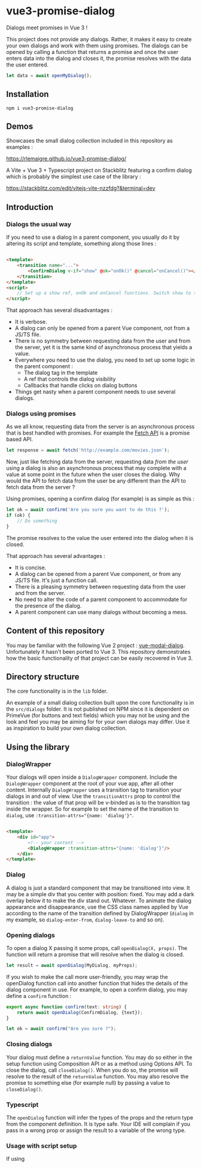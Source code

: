 # vue3-promise-dialog

Dialogs meet promises in Vue 3 !

This project does not provide any dialogs. Rather, it makes it easy to create your own dialogs and work with them using
promises. The dialogs can be opened by calling a function that returns a promise and once the user enters data into the
dialog and closes it, the promise resolves with the data the user entered.

```typescript
let data = await openMyDialog();
```

## Installation

```
npm i vue3-promise-dialog
```

## Demos

Showcases the small dialog collection included in this repository as examples :

https://rlemaigre.github.io/vue3-promise-dialog/

A Vite + Vue 3 + Typescript project on Stackblitz featuring a confirm dialog which is probably the simplest use case of the library :

https://stackblitz.com/edit/vitejs-vite-nzzfdg?&terminal=dev

## Introduction

### Dialogs the usual way

If you need to use a dialog in a parent component, you usually do it by altering its script and template, something
along those lines :

```html

<template>
    <transition name="...">
        <ConfirmDialog v-if="show" @ok="onOk()" @cancel="onCancel()"></ConfirmDialog>
    </transition>
</template>
<script>
    // Set up a show ref, onOk and onCancel functions. Switch show to true to open the dialog.
</script>
```

That approach has several disadvantages :

* It is verbose.
* A dialog can only be opened from a parent Vue component, not from a JS/TS file.
* There is no symmetry between requesting data from the user and from the server, yet it is the same kind of
  asynchronous process that yields a value.
* Everywhere you need to use the dialog, you need to set up some logic in the parent component :
    * The dialog tag in the template
    * A ref that controls the dialog visibility
    * Callbacks that handle clicks on dialog buttons
* Things get nasty when a parent component needs to use several dialogs.

### Dialogs using promises

As we all know, requesting data from the server is an asynchronous process that is best handled with promises. For
example the [Fetch API](https://developer.mozilla.org/en-US/docs/Web/API/Fetch_API) is a promise based API.

```javascript
let response = await fetch('http://example.com/movies.json');
```

Now, just like fetching data from the server, requesting data _from the user_ using a dialog is also an asynchronous
process that may complete with a value at some point in the future when the user closes the dialog. Why would the API to
fetch data from the user be any different than the API to fetch data from the server ?

Using promises, opening a confirm dialog (for example) is as simple as this :

```javascript
let ok = await confirm('Are you sure you want to do this ?');
if (ok) {
    // Do something
}
```

The promise resolves to the value the user entered into the dialog when it is closed.

That approach has several advantages :

* It is concise.
* A dialog can be opened from a parent Vue component, or from any JS/TS file. It's just a function call.
* There is a pleasing symmetry between requesting data from the user and from the server.
* No need to alter the code of a parent component to accommodate for the presence of the dialog.
* A parent component can use many dialogs without becoming a mess.

## Content of this repository

You may be familiar with the following Vue 2 project : [vue-modal-dialog](https://github.com/hjkcai/vue-modal-dialogs).
Unfortunately it hasn't been ported to Vue 3. This repository demonstrates how the basic functionality of that project
can be easily recovered in Vue 3.

## Directory structure

The core functionality is in the `lib` folder.

An example of a small dialog collection built upon the core functionality is in the `src/dialogs` folder. It is not
published on NPM since it is dependent on PrimeVue (for buttons and text fields) which you may not be using and the look
and feel you may be aiming for for your own dialogs may differ. Use it as inspiration to build your own dialog
collection.

## Using the library

### DialogWrapper

Your dialogs will open inside a `DialogWrapper` component. Include the `DialogWrapper` component at the root of your vue
app, after all other content. Internally `DialogWrapper` uses a transition tag to transition your dialogs in and out of
view. Use the `transitionAttrs` prop to control the transition : the value of that prop will be v-binded as is to the
transition tag inside the wrapper. So for example to set the name of the transition to `dialog`,
use `:transition-attrs="{name: 'dialog'}"`.

```html

<template>
    <div id="app">
        <!-- your content -->
        <DialogWrapper :transition-attrs="{name: 'dialog'}"/>
    </div>
</template>
```

### Dialog

A dialog is just a standard component that may be transitioned into view. It may be a simple div that you center with
position: fixed. You may add a dark overlay below it to make the div stand out. Whatever. To animate the dialog
appearance and disappearance, use the CSS class names applied by Vue according to the name of the transition defined by
DialogWrapper (`dialog` in my example, so `dialog-enter-from`, `dialog-leave-to` and so on).

### Opening dialogs

To open a dialog X passing it some props, call `openDialog(X, props)`. The function will return a promise that will
resolve when the dialog is closed.

```typescript
let result = await openDialog(MyDialog, myProps);
```

If you wish to make the call more user-friendly, you may wrap the openDialog function call into another function that hides the details of the dialog component in use. For example, to open a confirm dialog, you may define a `confirm` function :

```typescript
export async function confirm(text: string) {
    return await openDialog(ConfirmDialog, {text});
}

let ok = await confirm("Are you sure ?");
```

### Closing dialogs

Your dialog must define a `returnValue` function. You may do so either in the setup function using Composition API or as
a method using Options API. To close the dialog, call `closeDialog()`. When you do so, the promise will resolve to the
result of the `returnValue` function. You may also resolve the promise to something else (for example null) by passing a
value to `closeDialog()`.

### Typescript

The `openDialog` function will infer the types of the props and the return type from the component definition. It is
type safe. Your IDE will complain if you pass in a wrong prop or assign the result to a variable of the wrong type.

### Usage with script setup
If using <script setup> it is necessary to expose the returnValue function in the following way.

```typescript
defineExpose({
    returnValue: () => { return true },
});
```

## Dialog collection

Although none of this is published on NPM for reasons mentioned above, this section describes briefly the few dialogs
that serve as test case for this project.

### Box.vue

The Box.vue component defines the look and feel of all dialogs : a white div centered with a dark overlay background. It
also defines the way dialogs transition in and out of view, with a fade-in effect for the background and a scale effect
for the centered div. It has one slot which is the content of the centered div.

### OkCancelBox.vue

The OkCancelBox.vue component is a Box that serves as base for all dialogs that include OK and CANCEL buttons. It has
two slots : `header` and `body`. Body is where the controls of the dialog reside. It has a `valid` prop. If `valid` is
false, the OK button is disabled. The whole thing is included into a `form` tag so that hitting enter when a control has
focus triggers a click on the OK button. When OK is clicked, `closeDialog` is called.
When CANCEL is clicked, `closeDialog` is called with a null return value.

### ConfirmDialog.vue

A ConfirmDialog is an OkCancelBox with a label and a `returnValue` function that returns always true. So the promise
resolves to true if the user clicks OK and to null if the use clicks CANCEL.

### TextDialog.vue

A TextBox is an OkCancelBox with a text field and a `returnValue` function that returns the content of the text field.
If the text field is empty, the valid prop is set to false on OkCancelBox.
